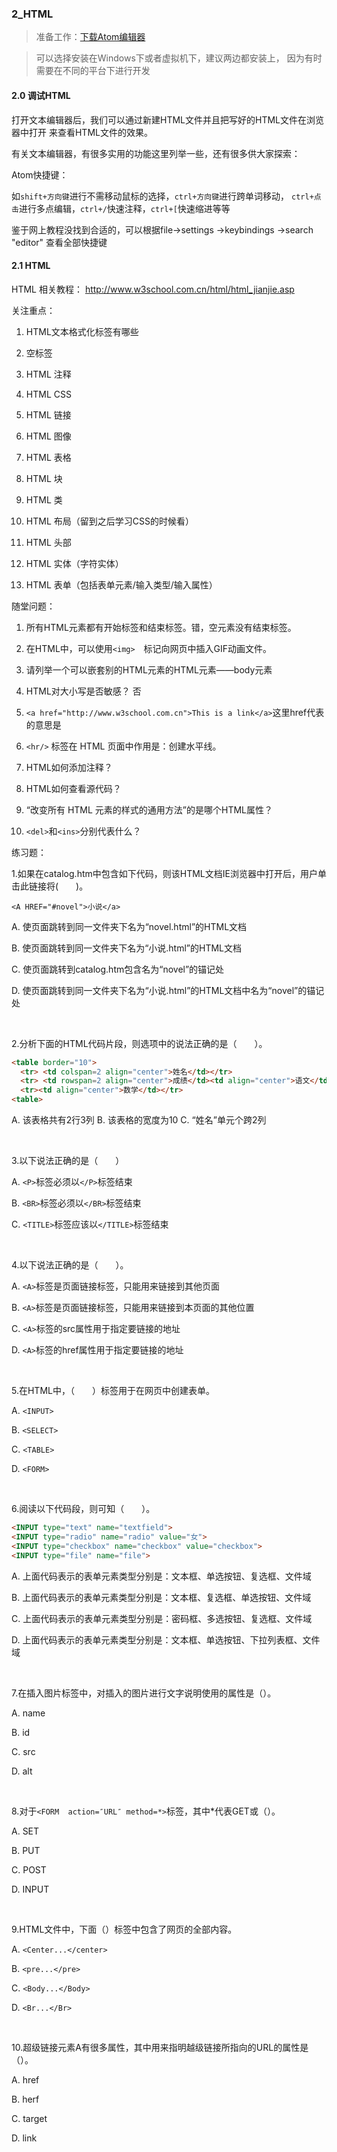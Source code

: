 ### 2_HTML

> 准备工作：[下载Atom编辑器](https://atom.io/)

> 可以选择安装在Windows下或者虚拟机下，建议两边都安装上，
> 因为有时需要在不同的平台下进行开发

#### 2.0 调试HTML

打开文本编辑器后，我们可以通过新建HTML文件并且把写好的HTML文件在浏览器中打开
来查看HTML文件的效果。

有关文本编辑器，有很多实用的功能这里列举一些，还有很多供大家探索：

Atom快捷键：

如`shift+方向键`进行不需移动鼠标的选择，`ctrl+方向键`进行跨单词移动，
`ctrl+点击`进行多点编辑，`ctrl+/`快速注释，`ctrl+[`快速缩进等等

鉴于网上教程没找到合适的，可以根据file->settings
->keybindings ->search "editor" 查看全部快捷键

#### 2.1 HTML
HTML 相关教程：
http://www.w3school.com.cn/html/html_jianjie.asp

关注重点：
1. HTML文本格式化标签有哪些

2. 空标签

4. HTML 注释

5. HTML CSS

6. HTML 链接

7. HTML 图像

8. HTML 表格

9. HTML 块

10. HTML 类

11. HTML 布局（留到之后学习CSS的时候看）

12. HTML 头部

13. HTML 实体（字符实体）

14. HTML 表单（包括表单元素/输入类型/输入属性）


随堂问题：

1. 所有HTML元素都有开始标签和结束标签。错，空元素没有结束标签。

2. 在HTML中，可以使用`<img>`&emsp;标记向网页中插入GIF动画文件。

3. 请列举一个可以嵌套别的HTML元素的HTML元素——body元素

4. HTML对大小写是否敏感？ 否

5. `<a href="http://www.w3school.com.cn">This is a link</a>`这里href代表的意思是

6. `<hr/>` 标签在 HTML 页面中作用是：创建水平线。

7. HTML如何添加注释？

8. HTML如何查看源代码？

9. “改变所有 HTML 元素的样式的通用方法”的是哪个HTML属性？

10. `<del>`和`<ins>`分别代表什么？

练习题：

1.如果在catalog.htm中包含如下代码，则该HTML文档IE浏览器中打开后，用户单击此链接将(&emsp;&emsp;)。     

`<A HREF="#novel">小说</a>`

A. 使页面跳转到同一文件夹下名为“novel.html”的HTML文档

B. 使页面跳转到同一文件夹下名为“小说.html”的HTML文档

C. 使页面跳转到catalog.htm包含名为“novel”的锚记处

D. 使页面跳转到同一文件夹下名为“小说.html”的HTML文档中名为“novel”的锚记处<br/>

<br/>

2.分析下面的HTML代码片段，则选项中的说法正确的是（&emsp;&emsp;）。
```html
<table border="10">
  <tr> <td colspan=2 align="center">姓名</td></tr>
  <tr> <td rowspan=2 align="center">成绩</td><td align="center">语文</td></tr>
  <tr><td align="center">数学</td></tr>
<table>
```
A. 该表格共有2行3列  B. 该表格的宽度为10  C. “姓名”单元个跨2列

<br/>

3.以下说法正确的是（&emsp;&emsp;）

A. `<P>`标签必须以`</P>`标签结束

B. `<BR>`标签必须以`</BR>`标签结束

C. `<TITLE>`标签应该以`</TITLE>`标签结束

<br/>

4.以下说法正确的是（&emsp;&emsp;）。  

A. `<A>`标签是页面链接标签，只能用来链接到其他页面  

B. `<A>`标签是页面链接标签，只能用来链接到本页面的其他位置

C. `<A>`标签的src属性用于指定要链接的地址

D. `<A>`标签的href属性用于指定要链接的地址

<br/>

5.在HTML中，（&emsp;&emsp;）标签用于在网页中创建表单。

A. `<INPUT>`

B. `<SELECT>`

C. `<TABLE>`

D. `<FORM>`

<br>

6.阅读以下代码段，则可知（&emsp;&emsp;）。

```html
<INPUT type="text" name="textfield">  
<INPUT type="radio" name="radio" value="女">  
<INPUT type="checkbox" name="checkbox" value="checkbox">
<INPUT type="file" name="file">  
```
A. 上面代码表示的表单元素类型分别是：文本框、单选按钮、复选框、文件域

B. 上面代码表示的表单元素类型分别是：文本框、复选框、单选按钮、文件域

C. 上面代码表示的表单元素类型分别是：密码框、多选按钮、复选框、文件域

D. 上面代码表示的表单元素类型分别是：文本框、单选按钮、下拉列表框、文件域

<br>

7.在插入图片标签中，对插入的图片进行文字说明使用的属性是（）。  

A. name

B. id

C. src

D. alt

<br>

8.对于`<FORM  action=″URL″ method=*>`标签，其中*代表GET或（）。  

A. SET

B. PUT  

C. POST  

D. INPUT

<br>

9.HTML文件中，下面（）标签中包含了网页的全部内容。  

A. `<Center...</center>`  

B. `<pre...</pre>`  

C. `<Body...</Body> `

D. `<Br...</Br>`

<br>

10.超级链接元素A有很多属性，其中用来指明越级链接所指向的URL的属性是（）。  

A. href

B. herf

C. target

D. link
